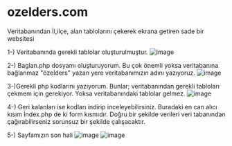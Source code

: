 # ozelders.com
Veritabanından İl,ilçe, alan tablolarını çekerek ekrana getiren sade bir websitesi

1-) Veritabanında gerekli tablolar oluşturulmuştur.
![image](https://user-images.githubusercontent.com/93864046/207330594-8c656649-e8b6-42c9-af7d-ed199c1aeea4.png)

2-) Baglan.php dosyamı oluşturuyorum. Bu çok önemli yoksa veritabanına bağlanmaz "özelders" yazan yere veritabanımızın adını yazıyoruz.
![image](https://user-images.githubusercontent.com/93864046/207331352-1ce3bb84-9d90-49e4-846e-a7cdb41b765b.png)

3-)Gerekli php kodlarını yazıyorum. Bunlar; veritabanından gerekli tabloları çekmem için gerekiyor. Yoksa veritabanındaki tablolar gelmez.
![image](https://user-images.githubusercontent.com/93864046/207332289-65d0c73e-4f91-49e9-a162-faaa0522a848.png)

4-) Geri kalanları ise kodları indirip inceleyebilirsiniz. Buradaki en can alıcı kısım İndex.php de ki form kısmıdır. Doğru bir şekilde verileri veri tabanından çağırabilirseniz
sorunsuz bir şekilde çalışacaktır.

5-) Sayfamızın son hali
![image](https://user-images.githubusercontent.com/93864046/207340811-3b2e21f7-d567-4ad6-84cb-9e7ae0ecd70e.png)
![image](https://user-images.githubusercontent.com/93864046/207341212-83a6ed01-73bc-43e5-ae35-d13d5fe530f4.png)
